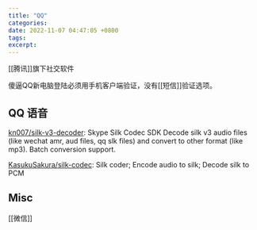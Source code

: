 ```yaml
---
title: "QQ"
categories: 
date: 2022-11-07 04:47:05 +0800
tags: 
excerpt: 
---
```


[[腾讯]]旗下社交软件

傻逼QQ新电脑登陆必须用手机客户端验证，没有[[短信]]验证选项。



## QQ 语音

[kn007/silk-v3-decoder](https://github.com/kn007/silk-v3-decoder): Skype Silk Codec SDK Decode silk v3 audio files (like wechat amr, aud files, qq slk files) and convert to other format (like mp3). Batch conversion support.

[KasukuSakura/silk-codec](https://github.com/KasukuSakura/silk-codec): Silk coder; Encode audio to silk; Decode silk to PCM

## Misc

[[微信]]


